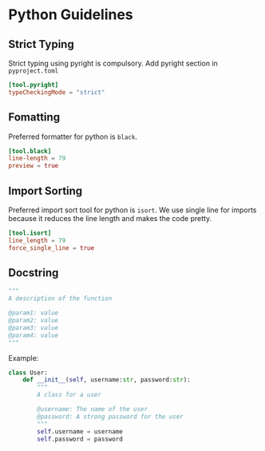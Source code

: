 # Python Guidelines

## Strict Typing

Strict typing using pyright is compulsory. Add pyright section in `pyproject.toml`

```toml
[tool.pyright]
typeCheckingMode = "strict"
```

## Fomatting

Preferred formatter for python is `black`.

```toml
[tool.black]
line-length = 79
preview = true
```

## Import Sorting

Preferred import sort tool for python is `isort`. We use single line for imports because it reduces the line length and makes the code pretty.

```toml
[tool.isort]
line_length = 79
force_single_line = true
```

## Docstring

```py
"""
A description of the function

@param1: value
@param2: value
@param3: value
@param4: value
"""
```

Example:

```py
class User:
    def __init__(self, username:str, password:str):
        """
        A class for a user

        @username: The name of the user
        @password: A strong password for the user
        """
        self.username = username
        self.password = password
```
